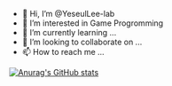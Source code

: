 - 👋 Hi, I’m @YeseulLee-lab
- 👀 I’m interested in Game Progromming
- 🌱 I’m currently learning ...
- 💞️ I’m looking to collaborate on ...
- 📫 How to reach me ...

<!---
YeseulLee-lab/YeseulLee-lab is a ✨ special ✨ repository because its `README.md` (this file) appears on your GitHub profile.
You can click the Preview link to take a look at your changes.
--->

[![Anurag's GitHub stats](https://github-readme-stats.vercel.app/api?username=YeseulLee-lab&theme=solarized-dark&show_icons=true)](https://github.com/anuraghazra/github-readme-stats)
